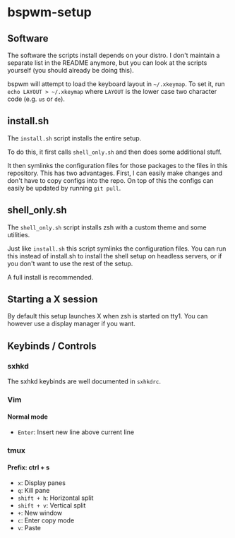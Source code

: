 # bspwm-setup
## Software
The software the scripts install depends on your distro.
I don't maintain a separate list in the README anymore,
but you can look at the scripts yourself (you should already be doing this).

bspwm will attempt to load the keyboard layout in `~/.xkeymap`.
To set it, run `echo LAYOUT > ~/.xkeymap` where `LAYOUT` is
the lower case two character code (e.g. `us` or `de`).

## install.sh
The `install.sh` script installs the entire setup.

To do this, it first calls `shell_only.sh` and then does some additional stuff.

It then symlinks the configuration files for those packages
to the files in this repository. This has two advantages.
First, I can easily make changes and don't have to copy configs
into the repo. On top of this the configs can easily be updated
by running `git pull`.

## shell_only.sh
The `shell_only.sh` script installs zsh with a custom theme
and some utilities.

Just like `install.sh` this script symlinks the configuration files.
You can run this instead of install.sh to install the shell setup
on headless servers, or if you don't want to use the rest of the setup.

A full install is recommended.

## Starting a X session
By default this setup launches X when zsh is started on tty1.
You can however use a display manager if you want.

## Keybinds / Controls
### sxhkd
The sxhkd keybinds are well documented in `sxhkdrc`.

### Vim
#### Normal mode
- `Enter`: Insert new line above current line

### tmux
#### Prefix: ctrl + s
- `x`: Display panes
- `q`: Kill pane
- `shift + h`: Horizontal split
- `shift + v`: Vertical split
- `+`: New window
- `c`: Enter copy mode
- `v`: Paste
